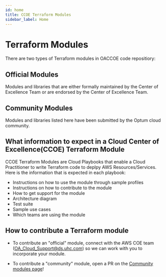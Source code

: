```yaml
---
id: home
title: CCOE Terraform Modules
sidebar_label: Home
---
```

# Terraform Modules 

There are two types of Terraform modules in OACCOE code repositiory:

## Official Modules

Modules and libraries that are either formally maintained by the Center of Excellence Team or are endorsed by the Center of Excellence Team.

## Community Modules

Modules and libraries listed here have been submitted by the Optum cloud community. 

## What information to expect in a Cloud Center of Excellence(CCOE) Terraform Module

CCOE Terraform Modules are Cloud Playbooks that enable a Cloud Practitioner to write Terraform code to deplpy AWS Resources/Services. Here is the information that is expected in each playbook:

* Instructions on how to use the module through sample profiles
* Instructions on how to contribute to the module
* How to get support for the module
* Architecture diagram 
* Test suite
* Sample use cases
* Which teams are using the module

## How to contribute a Terraform module

* To contribute an "official" module, connect with the AWS COE team ([OA_Cloud_Support@ds.uhc.com](mailto:OA_Cloud_Support@ds.uhc.com)) so we can work with you to incorporate your module. 

* To contribute a "community" module, open a PR on the [Community modules page](https://github.optum.com/oaccoe/CCOE-Site/blob/master/docs/modules/community.md)!

